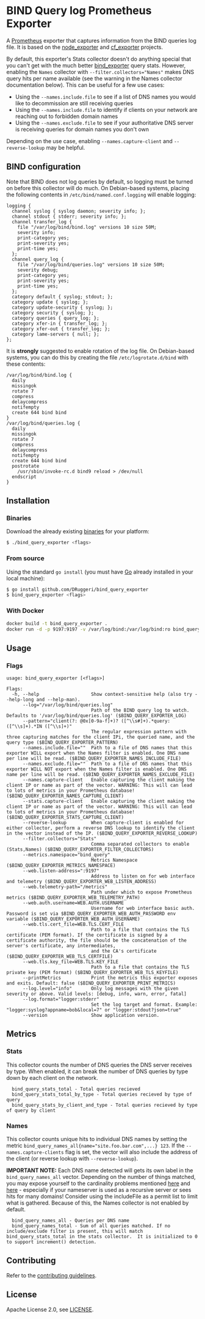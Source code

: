 # BIND Query log Prometheus Exporter

A [Prometheus](https://prometheus.io) exporter that captures information from the BIND queries log file. It is based on the [node_exporter](https://github.com/prometheus/node_exporter) and [cf_exporter](https://github.com/bosh-prometheus/cf_exporter) projects.

By default, this exporter's Stats collector doesn't do anything special that you can't get with the much better [bind_exporter](https://github.com/prometheus-community/bind_exporter) query stats. However, enabling the `Names` collector with `--filter.collectors="Names"` makes DNS query hits per name available (see the warning in the Names collector documentation below). This can be useful for a few use cases:
 - Using the `--names.include.file` to see if a list of DNS names you would like to decommission are still receiving queries
 - Using the `--names.include.file` to identify if clients on your network are reaching out to forbidden domain names
 - Using the `--names.exclude.file` to see if your authoritative DNS server is receiving queries for domain names you don't own

Depending on the use case, enabling `--names.capture-client` and `--reverse-lookup` may be helpful.


## BIND configuration

Note that BIND does not log queries by default, so logging must be turned on before this collector will do much. On Debian-based systems, placing the following contents in `/etc/bind/named.conf.logging` will enable logging:

```
logging {
  channel syslog { syslog daemon; severity info; };
  channel stdout { stderr; severity info; };
  channel transfer_log {
    file "/var/log/bind/bind.log" versions 10 size 50M;
    severity info;
    print-category yes;
    print-severity yes;
    print-time yes;
  };
  channel query_log {
    file "/var/log/bind/queries.log" versions 10 size 50M;
    severity debug;
    print-category yes;
    print-severity yes;
    print-time yes;
  };
  category default { syslog; stdout; };
  category update { syslog; };
  category update-security { syslog; };
  category security { syslog; };
  category queries { query_log; };
  category xfer-in { transfer_log; };
  category xfer-out { transfer_log; };
  category lame-servers { null; };
};
```

It is **strongly** suggested to enable rotation of the log file. On Debian-based systems, you can do this by creating the file `/etc/logrotate.d/bind` with these contents:

```
/var/log/bind/bind.log {
  daily
  missingok
  rotate 7
  compress
  delaycompress
  notifempty
  create 644 bind bind
}
/var/log/bind/queries.log {
  daily
  missingok
  rotate 7
  compress
  delaycompress
  notifempty
  create 644 bind bind
  postrotate
    /usr/sbin/invoke-rc.d bind9 reload > /dev/null
  endscript
}
```

## Installation

### Binaries

Download the already existing [binaries](https://github.com/DRuggeri/bind_query_exporter/releases) for your platform:

```bash
$ ./bind_query_exporter <flags>
```

### From source

Using the standard `go install` (you must have [Go](https://golang.org/) already installed in your local machine):

```bash
$ go install github.com/DRuggeri/bind_query_exporter
$ bind_query_exporter <flags>
```

### With Docker
```bash
docker build -t bind_query_exporter .
docker run -d -p 9197:9197 -v /var/log/bind:/var/log/bind:ro bind_query_exporter"
```

## Usage

### Flags

```
usage: bind_query_exporter [<flags>]

Flags:
  -h, --help                   Show context-sensitive help (also try --help-long and --help-man).
      --log="/var/log/bind/queries.log"
                               Path of the BIND query log to watch. Defaults to '/var/log/bind/queries.log' ($BIND_QUERY_EXPORTER_LOG)
      --pattern="client(?: @0x[0-9a-f]+)? ([^\\s#]+).*query: ([^\\s]+).*IN ([^\\s]+)"
                               The regular expression pattern with three capturing matches for the client IPi, the queried name, and the query type ($BIND_QUERY_EXPORTER_PATTERN)
      --names.include.file=""  Path to a file of DNS names that this exporter WILL export when the Names filter is enabled. One DNS name per line will be read. ($BIND_QUERY_EXPORTER_NAMES_INCLUDE_FILE)
      --names.exclude.file=""  Path to a file of DNS names that this exporter WILL NOT export when the Names filter is enabled. One DNS name per line will be read. ($BIND_QUERY_EXPORTER_NAMES_EXCLUDE_FILE)
      --names.capture-client   Enable capturing the client making the client IP or name as part of the vector. WARNING: This will can lead to lots of metrics in your Prometheus database! ($BIND_QUERY_EXPORTER_NAMES_CAPTURE_CLIENT)
      --stats.capture-client   Enable capturing the client making the client IP or name as part of the vector. WARNING: This will can lead to lots of metrics in your Prometheus database! ($BIND_QUERY_EXPORTER_STATS_CAPTURE_CLIENT)
      --reverse-lookup         When capture-client is enabled for either collector, perform a reverse DNS lookup to identify the client in the vector instead of the IP. ($BIND_QUERY_EXPORTER_REVERSE_LOOKUP)
      --filter.collectors="Stats"
                               Comma separated collectors to enable (Stats,Names) ($BIND_QUERY_EXPORTER_FILTER_COLLECTORS)
      --metrics.namespace="bind_query"
                               Metrics Namespace ($BIND_QUERY_EXPORTER_METRICS_NAMESPACE)
      --web.listen-address=":9197"
                               Address to listen on for web interface and telemetry ($BIND_QUERY_EXPORTER_WEB_LISTEN_ADDRESS)
      --web.telemetry-path="/metrics"
                               Path under which to expose Prometheus metrics ($BIND_QUERY_EXPORTER_WEB_TELEMETRY_PATH)
      --web.auth.username=WEB.AUTH.USERNAME
                               Username for web interface basic auth. Password is set via $BIND_QUERY_EXPORTER_WEB_AUTH_PASSWORD env variable ($BIND_QUERY_EXPORTER_WEB_AUTH_USERNAME)
      --web.tls.cert_file=WEB.TLS.CERT_FILE
                               Path to a file that contains the TLS certificate (PEM format). If the certificate is signed by a certificate authority, the file should be the concatenation of the server's certificate, any intermediates,
                               and the CA's certificate ($BIND_QUERY_EXPORTER_WEB_TLS_CERTFILE)
      --web.tls.key_file=WEB.TLS.KEY_FILE
                               Path to a file that contains the TLS private key (PEM format) ($BIND_QUERY_EXPORTER_WEB_TLS_KEYFILE)
      --printMetrics           Print the metrics this exporter exposes and exits. Default: false ($BIND_QUERY_EXPORTER_PRINT_METRICS)
      --log.level="info"       Only log messages with the given severity or above. Valid levels: [debug, info, warn, error, fatal]
      --log.format="logger:stderr"
                               Set the log target and format. Example: "logger:syslog?appname=bob&local=7" or "logger:stdout?json=true"
      --version                Show application version.
```

## Metrics

### Stats
This collector counts the number of DNS queries the DNS server receives by type. When enabled, it can break the number of DNS queries by type down by each client on the network.

```
  bind_query_stats_total - Total queries recieved
  bind_query_stats_total_by_type - Total queries recieved by type of query
  bind_query_stats_by_client_and_type - Total queries recieved by type of query by client
```

### Names
This collector counts unique hits to individual DNS names by setting the metric `bind_query_names_all{name="site.foo.bar.com",...} 123`. If the `--names.capture-clients` flag is set, the vector will also include the address of the client (or reverse lookup with `--reverse-lookup`).

**IMPORTANT NOTE:** Each DNS name detected will gets its own label in the `bind_query_names_all` vector. Depending on the number of things matched, you may expose yourself to the cardinality problems mentioned [here](https://prometheus.io/docs/practices/instrumentation/#do-not-overuse-labels) and [here](https://prometheus.io/docs/practices/naming/#labels) - especially if your nameserver is used as a recursive server or sees hits for many domains! Consider using the includeFile as a permit list to limit what is gathered. Because of this, the Names collector is not enabled by default.

```
  bind_query_names_all - Queries per DNS name
  bind_query_names_total - Sum of all queries matched. If no include/exclude filter is present, this will match bind_query_stats_total in the stats collector.  It is initialized to 0 to support increment() detection.
```

## Contributing

Refer to the [contributing guidelines](https://github.com/DRuggeri/bind_query_exporter/blob/master/CONTRIBUTING.md).

## License

Apache License 2.0, see [LICENSE](https://github.com/DRuggeri/bind_query_exporter/blob/master/LICENSE).
